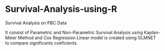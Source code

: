 # Survival-Analysis-using-R
Survival Analysis on PBC Data

It consist of Parametric and Non-Parametric Survival Analysis using Kaplan-Meier Method and Cox Regression
Linear model is created using GLMNET to compare significants coeficients. 

